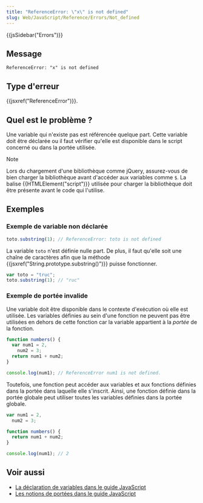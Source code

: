 ```yaml
---
title: "ReferenceError: \"x\" is not defined"
slug: Web/JavaScript/Reference/Errors/Not_defined
---
```


{{jsSidebar("Errors")}}

## Message

```
ReferenceError: "x" is not defined
```

## Type d'erreur

{{jsxref("ReferenceError")}}.

## Quel est le problème ?

Une variable qui n'existe pas est référencée quelque part. Cette variable doit être déclarée ou il faut vérifier qu'elle est disponible dans le script concerné ou dans la portée utilisée.

> [!NOTE]
> Lors du chargement d'une bibliothèque comme jQuery, assurez-vous de bien charger la bibliothèque avant d'accéder aux variables comme `$`. La balise {{HTMLElement("script")}} utilisée pour charger la bibliothèque doit être présente avant le code qui l'utilise.

## Exemples

### Exemple de variable non déclarée

```js example-bad
toto.substring(1); // ReferenceError: toto is not defined
```

La variable `toto` n'est définie nulle part. De plus, il faut qu'elle soit une chaîne de caractères afin que la méthode {{jsxref("String.prototype.substring()")}} puisse fonctionner.

```js example-good
var toto = "truc";
toto.substring(1); // "ruc"
```

### Exemple de portée invalide

Une variable doit être disponible dans le contexte d'exécution où elle est utilisée. Les variables définies au sein d'une fonction ne peuvent pas être utilisées en dehors de cette fonction car la variable appartient à la _portée_ de la fonction.

```js example-bad
function numbers() {
  var num1 = 2,
    num2 = 3;
  return num1 + num2;
}

console.log(num1); // ReferenceError num1 is not defined.
```

Toutefois, une fonction peut accéder aux variables et aux fonctions définies dans la portée dans laquelle elle s'inscrit. Ainsi, une fonction définie dans la portée globale peut utiliser toutes les variables définies dans la portée globale.

```js example-good
var num1 = 2,
  num2 = 3;

function numbers() {
  return num1 + num2;
}

console.log(num1); // 2
```

## Voir aussi

- [La déclaration de variables dans le guide JavaScript](/fr/docs/Web/JavaScript/Guide/Grammar_and_types#déclaration_de_variables)
- [Les notions de portées dans le guide JavaScript](/fr/docs/Web/JavaScript/Guide/Functions#portée_d'une_fonction)
